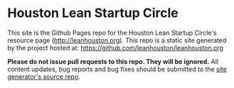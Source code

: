 # Houston Lean Startup Circle

This site is the Github Pages repo for the Houston Lean Startup Circle's resource page (http://leanhouston.org). This repo is a static site generated by the project hosted at: https://github.com/leanhouston/leanhouston.org

**Please do not issue pull requests to this repo. They will be ignored.** All content updates, bug reports and bug fixes should be submitted to the [site generator's source repo](https://github.com/leanhouston/leanhouston.org).
